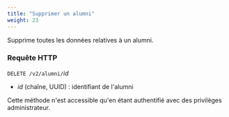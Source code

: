 ```yaml
---
title: "Supprimer un alumni"
weight: 23
---
```


Supprime toutes les données relatives à un alumni.

### Requête HTTP

<span>`DELETE /v2/alumni/`<var>id</var></span>

* <var>id</var> (chaîne, UUID) : identifiant de l'alumni

<aside class="warning">
Cette méthode n'est accessible qu'en étant authentifié avec des privilèges administrateur.
</aside>